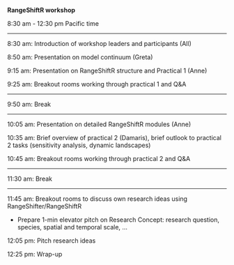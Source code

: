 **RangeShiftR workshop**

8:30 am - 12:30 pm Pacific time

---

8:30 am: Introduction of workshop leaders and participants (All)

8:50 am: Presentation on model continuum (Greta)

9:15 am: Presentation on RangeShiftR structure and Practical 1 (Anne)

9:25 am: Breakout rooms working through practical 1 and Q&A

---

9:50 am: Break

---

10:05 am: Presentation on detailed RangeShiftR modules (Anne)

10:35 am: Brief overview of practical 2 (Damaris), brief outlook to practical 2 tasks (sensitivity analysis, dynamic landscapes)

10:45 am: Breakout rooms working through practical 2 and Q&A

---

11:30 am: Break

---

11:45 am: Breakout rooms to discuss own research ideas using RangeShifter/RangeShiftR 
* Prepare 1-min elevator pitch on Research Concept: research question, species, spatial and temporal scale, ...

12:05 pm: Pitch research ideas

12:25 pm: Wrap-up
